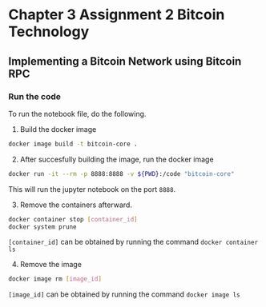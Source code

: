# Chapter 3 Assignment 2 Bitcoin Technology

## Implementing a Bitcoin Network using Bitcoin RPC

### Run the code

To run the notebook file, do the following.

1. Build the docker image

```bash
docker image build -t bitcoin-core .
```

2. After succesfully building the image, run the docker image

```bash
docker run -it --rm -p 8888:8888 -v ${PWD}:/code "bitcoin-core"
```

This will run the jupyter notebook on the port `8888`.

3. Remove the containers afterward.

```bash
docker container stop [container_id]
docker system prune
```

`[container_id]` can be obtained by running the command `docker container ls`

4. Remove the image

```bash
docker image rm [image_id]
```

`[image_id]` can be obtained by running the command `docker image ls`
